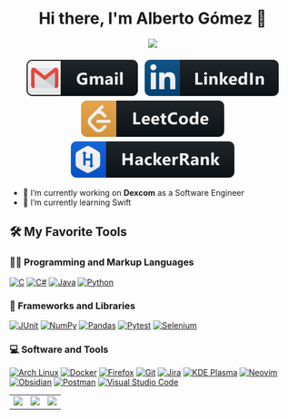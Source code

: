 <h1 align="center"> Hi there, I'm Alberto Gómez 👋</h1>
<p align="center">
  <a href="https://github.com/DenverCoder1/readme-typing-svg">
    <img src="https://readme-typing-svg.demolab.com/?lines=Software+Engineer;Always%20learning%20new%20things&font=Fira%20Code&center=true&width=440&height=45&color=f75c7e&vCenter=true&pause=1000&size=22" /></a>
</p>
<!-- Social icons section -->
<p align="center">  
  <a href="mailto:emmanuel.alberto.gc@gmail.com" target="_blank" rel="noopener noreferrer"><img align="center" src="https://raw.githubusercontent.com/MikeCodesDotNET/ColoredBadges/4a38660afb7be89a6032218589b4454a1285c7f8/svg/social/gmail.svg" alt="gmail" style="vertical-align:top; margin:4px"/></a>
<a href="https://linkedin.com/in/albgmx" target="blank"><img align="center" src="https://raw.githubusercontent.com/MikeCodesDotNET/ColoredBadges/master/svg/social/linkedin.svg" alt="linkedin" style="vertical-align:top; margin:4px"/></a>
<a href="https://www.leetcode.com/albgmx" target="blank"><img align="center" src="https://raw.githubusercontent.com/MikeCodesDotNET/ColoredBadges/master/svg/dev/services/leetcode.svg" alt="leetcode" style="vertical-align:top; margin:4px"/></a>
<a href="https://www.hackerrank.com/albgmx" target="blank"><img align="center" src="https://raw.githubusercontent.com/MikeCodesDotNET/ColoredBadges/master/svg/dev/services/hackerrank.svg" alt="hackerrank" style="vertical-align:top; margin:4px"/></a>
  
- 🔭 I’m currently working on **Dexcom** as a Software Engineer 
- 🌱 I’m currently learning Swift

</p>
  <h2>🛠️ My Favorite Tools</h2>
  <!-- Some badges are from https://github.com/Ileriayo/markdown-badges -->

  <h3>👨‍💻 Programming and Markup Languages</h3>

  <p>
      <a href="https://github.com/search?q=user%3AAlbGmx+language%3Ac"><img alt="C" src="https://custom-icon-badges.demolab.com/badge/C-03599C.svg?logo=c-in-hexagon&logoColor=white"></a>
     <a href="https://github.com/search?q=user%3AAlbGmx+language%3Acsharp"><img alt="C#" src="https://custom-icon-badges.demolab.com/badge/C%23-68217A.svg?logo=cs2&logoColor=white"></a>
      <a href="https://github.com/search?q=user%3AAlbGmx+language%3Ajava"><img alt="Java" src="https://custom-icon-badges.demolab.com/badge/Java-007396.svg?logo=java&logoColor=white"></a>
     <a href="https://github.com/search?q=user%3AAlbGmx+language%3Apython"><img alt="Python" src="https://img.shields.io/badge/Python-14354C.svg?logo=python&logoColor=white"></a>
  </p>



  <h3>🧰 Frameworks and Libraries</h3>

  <p>
      <a href="#"><img alt="JUnit" src="https://custom-icon-badges.demolab.com/badge/JUnit-25A162.svg?logo=check-circle&logoColor=white"></a>
      <a href="#"><img alt="NumPy" src="https://img.shields.io/badge/Numpy-013243.svg?logo=numpy&logoColor=white"></a>
      <a href="#"><img alt="Pandas" src="https://img.shields.io/badge/Pandas-150458.svg?logo=pandas&logoColor=white"></a>
      <a href="#"><img alt="Pytest" src="https://img.shields.io/badge/Pytest-0A9EDC.svg?logo=pytest&logoColor=white"></a>
      <a href="#"><img alt="Selenium" src="https://img.shields.io/badge/Selenium-43B02A?logo=selenium&logoColor=fff"></a>
  </p>

  <h3>💻 Software and Tools</h3>

  <p>
      <a href="#"><img alt="Arch Linux" src="https://img.shields.io/badge/Arch%20Linux-1793D1.svg?logo=arch-linux&logoColor=white"></a>
      <a href="#"><img alt="Docker" src="https://img.shields.io/badge/Docker-2496ED?logo=docker&logoColor=fff"></a>
      <a href="#"><img alt="Firefox" src="https://img.shields.io/badge/Firefox-FF7139?logo=Firefox&logoColor=white"></a>
      <a href="#"><img alt="Git" src="https://img.shields.io/badge/Git-F05033.svg?logo=git&logoColor=white"></a>
      <a href="#"><img alt="Jira" src="https://img.shields.io/badge/Jira-0052CC?logo=jira&logoColor=fff"></a>
      <a href="#"><img alt="KDE Plasma" src="https://img.shields.io/badge/KDE%20Plasma-1D99F3?logo=kdeplasma&logoColor=fff"></a>
      <a href="#"><img alt="Neovim" src="https://img.shields.io/badge/Neovim-57A143?logo=neovim&logoColor=fff"></a>
      <a href="#"><img alt="Obsidian" src="https://img.shields.io/badge/Obsidian-%23483699.svg?&logo=obsidian&logoColor=white"></a>
      <a href="#"><img alt="Postman" src="https://img.shields.io/badge/Postman-FF6C37?logo=postman&logoColor=white"></a>
      <a href="#"><img alt="Visual Studio Code" src="https://img.shields.io/badge/Visual%20Studio%20Code-0078d7.svg?logo=visual-studio-code&logoColor=white"></a>
   </p>

<table>
  <tr>
    <td>
      <img src="https://github-readme-stats.vercel.app/api?username=AlbGmx&show_icons=true&theme=radical" />
    </td>
    <td>
      <img src="https://github-readme-streak-stats.herokuapp.com/?user=AlbGmx&theme=radical" />
    </td>
    <td>
      <img src="https://github-readme-stats.vercel.app/api/top-langs/?username=AlbGmx&layout=compact&theme=radical&exclude_repo=P1_IHC,P2_IHC,P3_IHC&hide=roff,cmake" />
    </td>
  </tr>
</table>
